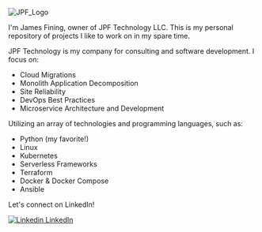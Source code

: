 ![JPF_Logo](https://txt.1001fonts.net/img/txt/dHRmLjE1OC4wMDAwMDAuU2xCRy4w/whatever-brk.regular.webp)

I'm James Fining, owner of JPF Technology LLC. This is my personal repository of projects I like to work on in my spare time.

JPF Technology is my company for consulting and software development. I focus on:

- Cloud Migrations
- Monolith Application Decomposition
- Site Reliability
- DevOps Best Practices
- Microservice Architecture and Development

Utilizing an array of technologies and programming languages, such as:
- Python (my favorite!)
- Linux
- Kubernetes
- Serverless Frameworks
- Terraform
- Docker & Docker Compose
- Ansible


Let's connect on LinkedIn!

[![Linkedin](https://i.stack.imgur.com/gVE0j.png) LinkedIn](https://www.linkedin.com/in/james-fining/)
&nbsp;
